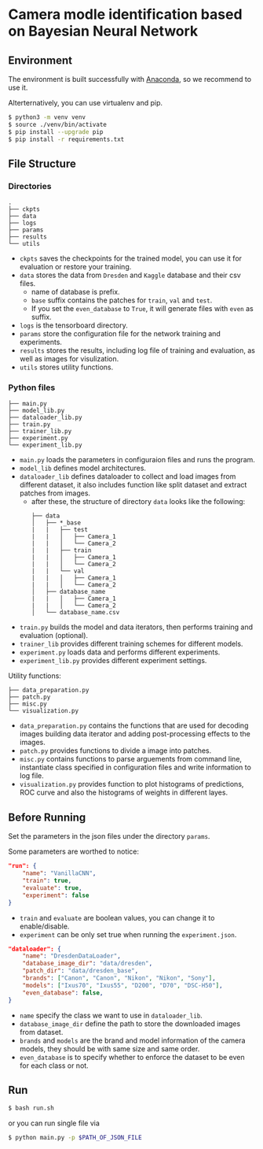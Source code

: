 # Camera modle identification based on Bayesian Neural Network

## Environment
The environment is built successfully with [Anaconda](https://www.anaconda.com), so we recommend to use it.

Alterternatively, you can use virtualenv and pip.
```bash
$ python3 -m venv venv
$ source ./venv/bin/activate
$ pip install --upgrade pip
$ pip install -r requirements.txt
```

## File Structure

### Directories

```
.
├── ckpts
├── data
├── logs
├── params
├── results
└── utils
```
- `ckpts` saves the checkpoints for the trained model, you can use it for evaluation or restore your training.
- `data` stores the data from `Dresden` and `Kaggle` database and their csv files. 
  - name of database is prefix.
  - `base` suffix contains the patches for `train`, `val` and `test`.
  - If you set the `even_database` to `True`, it will generate files with `even` as suffix.
- `logs` is the tensorboard directory.
- `params` store the configuration file for the network training and experiments.
- `results` stores the results, including log file of training and evaluation, as well as images for visulization.
- `utils` stores utility functions.

### Python files
```
├── main.py
├── model_lib.py
├── dataloader_lib.py
├── train.py
├── trainer_lib.py
├── experiment.py
└── experiment_lib.py
```
- `main.py` loads the parameters in configuraion files and runs the program.
- `model_lib` defines model architectures.
- `dataloader_lib` defines dataloader to collect and load images from different dataset, it also includes function like split dataset and extract patches from images.
  - after these, the structure of directory `data` looks like the following:
    ```
    ├── data
    │   ├── *_base
    |   |   ├── test
    |   |   │   ├── Camera_1
    |   |   │   └── Camera_2
    |   |   ├── train
    |   |   │   ├── Camera_1
    |   |   │   └── Camera_2
    |   |   └── val
    |   |   │   ├── Camera_1
    |   |   │   └── Camera_2
    │   ├── database_name
    |   |   │   ├── Camera_1
    |   |   │   └── Camera_2
    │   └── database_name.csv
    ```
- `train.py` builds the model and data iterators, then performs training and evaluation (optional).
- `trainer_lib` provides different training schemes for different models.
- `experiment.py` loads data and performs different experiments.
- `experiment_lib.py` provides different experiment settings.

Utility functions:
```
├── data_preparation.py
├── patch.py
├── misc.py
└── visualization.py
```
- `data_preparation.py` contains the functions that are used for decoding images building data iterator and adding post-processing effects to the images.
- `patch.py` provides functions to divide a image into patches.
- `misc.py` contains functions to parse arguements from command line, instantiate class specified in configuration files and write information to log file.
- `visualization.py` provides function to plot histograms of predictions, ROC curve and also the histograms of weights in different layes.


## Before Running
Set the parameters in the json files under the directory `params`.

Some parameters are worthed to notice:

```json
"run": {
    "name": "VanillaCNN",
    "train": true,
    "evaluate": true,
    "experiment": false
}
```
- `train` and `evaluate` are boolean values, you can change it to enable/disable. 
- `experiment` can be only set true when running the `experiment.json`.

```json
"dataloader": {
    "name": "DresdenDataLoader",
    "database_image_dir": "data/dresden",
    "patch_dir": "data/dresden_base",
    "brands": ["Canon", "Canon", "Nikon", "Nikon", "Sony"],
    "models": ["Ixus70", "Ixus55", "D200", "D70", "DSC-H50"],
    "even_database": false,
}
```
- `name` specify the class we want to use in `dataloader_lib`.
- `database_image_dir` define the path to store the downloaded images from dataset.
- `brands` and `models` are the brand and model information of the camera models, they should be with same size and same order.
- `even_database` is to specify whether to enforce the dataset to be even for each class or not.

## Run
```bash
$ bash run.sh
```
or you can run single file via
```bash
$ python main.py -p $PATH_OF_JSON_FILE
```